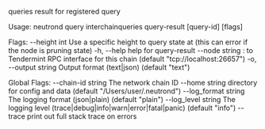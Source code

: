queries result for registered query

Usage:
  neutrond query interchainqueries query-result [query-id] [flags]

Flags:
      --height int      Use a specific height to query state at (this can error if the node is pruning state)
  -h, --help            help for query-result
      --node string     <host>:<port> to Tendermint RPC interface for this chain (default "tcp://localhost:26657")
  -o, --output string   Output format (text|json) (default "text")

Global Flags:
      --chain-id string     The network chain ID
      --home string         directory for config and data (default "/Users/user/.neutrond")
      --log_format string   The logging format (json|plain) (default "plain")
      --log_level string    The logging level (trace|debug|info|warn|error|fatal|panic) (default "info")
      --trace               print out full stack trace on errors
